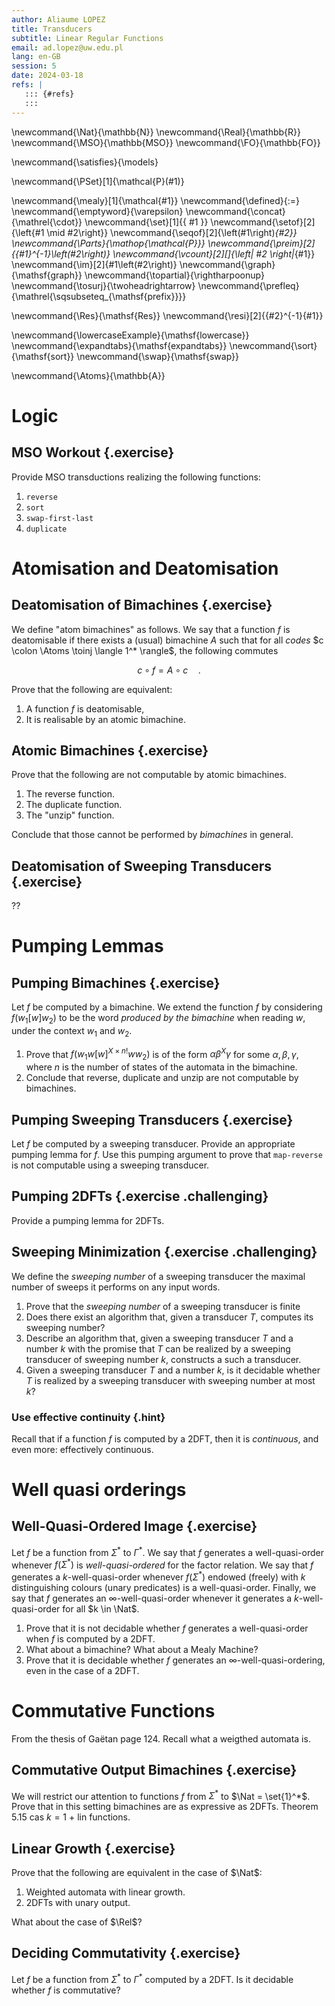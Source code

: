```yaml
---
author: Aliaume LOPEZ
title: Transducers
subtitle: Linear Regular Functions
email: ad.lopez@uw.edu.pl
lang: en-GB
session: 5
date: 2024-03-18
refs: |
   ::: {#refs}
   :::
---
```


<!-- These are the latex command used in this document --->
\newcommand{\Nat}{\mathbb{N}}
\newcommand{\Real}{\mathbb{R}}
\newcommand{\MSO}{\mathbb{MSO}}
\newcommand{\FO}{\mathbb{FO}}

\newcommand{\satisfies}{\models}

\newcommand{\PSet}[1]{\mathcal{P}(#1)}

\newcommand{\mealy}[1]{\mathcal{#1}}
\newcommand{\defined}{:=}
\newcommand{\emptyword}{\varepsilon}
\newcommand{\concat}{\mathrel{\cdot}}
\newcommand{\set}[1]{\{ #1 \}}
\newcommand{\setof}[2]{\left\{#1 \mid #2\right\}}
\newcommand{\seqof}[2]{\left(#1\right)_{#2}}
\newcommand{\Parts}{\mathop{\mathcal{P}}}
\newcommand{\preim}[2]{{#1}^{-1}\left(#2\right)}
\newcommand{\vcount}[2][]{\left| #2 \right|_{#1}}
\newcommand{\im}[2]{#1\left(#2\right)}
\newcommand{\graph}{\mathsf{graph}}
\newcommand{\topartial}{\rightharpoonup}
\newcommand{\tosurj}{\twoheadrightarrow}
\newcommand{\prefleq}{\mathrel{\sqsubseteq_{\mathsf{prefix}}}}

\newcommand{\Res}{\mathsf{Res}}
\newcommand{\resi}[2]{{#2}^{-1}{#1}}

\newcommand{\lowercaseExample}{\mathsf{lowercase}}
\newcommand{\expandtabs}{\mathsf{expandtabs}}
\newcommand{\sort}{\mathsf{sort}}
\newcommand{\swap}{\mathsf{swap}}

\newcommand{\Atoms}{\mathbb{A}}

<!-- end of the custom commands -->


# Logic

## MSO Workout {.exercise}

Provide MSO transductions realizing the following functions:

1. `reverse`
2. `sort`
3. `swap-first-last`
4. `duplicate`


# Atomisation and Deatomisation

## Deatomisation of Bimachines {.exercise}

We define "atom bimachines" as follows.
We say that a function $f$ is deatomisable if there exists a (usual) bimachine $A$
such that for all *codes* $c \colon \Atoms \toinj \langle 1^* \rangle$,
the following commutes

$$
c \circ f = A \circ c \quad .
$$

Prove that the following are equivalent:

1. A function $f$ is deatomisable,
2. It is realisable by an atomic bimachine.


## Atomic Bimachines {.exercise}

Prove that the following are not computable by atomic bimachines.

1. The reverse function.
2. The duplicate function.
3. The "unzip" function.

Conclude that those cannot be performed by *bimachines* in general.

## Deatomisation of Sweeping Transducers {.exercise}

??

# Pumping Lemmas

## Pumping Bimachines {.exercise}

Let $f$ be computed by a bimachine. We extend the function $f$ by considering
$f(w_1 [w] w_2)$ to be the word *produced by the bimachine* when reading $w$,
under the context $w_1$ and $w_2$. 

1. Prove that $f(w_1 w [w]^{X \times n!} w  w_2)$ is of the form $\alpha
   \beta^X \gamma$ for some $\alpha, \beta, \gamma$, where $n$ is the number of
   states of the automata in the bimachine.
2. Conclude that reverse, duplicate and unzip are not computable by bimachines.

## Pumping Sweeping Transducers {.exercise}

Let $f$ be computed by a sweeping transducer. Provide an appropriate pumping
lemma for $f$. Use this pumping argument to prove that `map-reverse` is not
computable using a sweeping transducer.

## Pumping 2DFTs {.exercise .challenging}

Provide a pumping lemma for 2DFTs.

## Sweeping Minimization {.exercise .challenging}

We define the *sweeping number* of a sweeping transducer the maximal number of
sweeps it performs on any input words. 

1. Prove that the *sweeping number* of a sweeping transducer is finite
2. Does there exist an algorithm that, given a transducer $T$, computes its
   sweeping number?
3. Describe an algorithm that, given a sweeping transducer $T$ and a number $k$
   with the promise that $T$ can be realized by a sweeping transducer of
   sweeping number $k$, constructs a such a transducer.
4. Given a sweeping transducer $T$ and a number $k$, is it decidable whether
   $T$ is realized by a sweeping transducer with sweeping number at most $k$?

### Use effective continuity {.hint}

Recall that if a function $f$ is computed by a 2DFT, then it is *continuous*,
and even more: effectively continuous.

# Well quasi orderings

## Well-Quasi-Ordered Image {.exercise}

Let $f$ be a function from $\Sigma^*$ to $\Gamma^*$. We say that $f$ generates
a well-quasi-order whenever $f(\Sigma^*)$ is *well-quasi-ordered* for the
factor relation. We say that $f$ generates a $k$-well-quasi-order whenever
$f(\Sigma^*)$ endowed (freely) with $k$ distinguishing colours (unary
predicates) is a well-quasi-order. Finally, we say that $f$ generates an
$\infty$-well-quasi-order whenever it generates a $k$-well-quasi-order for all
$k \in \Nat$.

1. Prove that it is not decidable whether $f$ generates a well-quasi-order when
   $f$ is computed by a 2DFT.
2. What about a bimachine? What about a Mealy Machine?
3. Prove that it is decidable whether $f$ generates an
   $\infty$-well-quasi-ordering, even in the case of a 2DFT.

# Commutative Functions

From the thesis of Gaëtan page 124. Recall what a weigthed automata is.

## Commutative Output Bimachines {.exercise}

We will restrict our attention to functions $f$ from $\Sigma^*$ to $\Nat
= \set{1}^*$. Prove that in this setting bimachines are as expressive as 2DFTs.
Theorem 5.15 cas $k = 1$ + lin functions.

## Linear Growth {.exercise}

Prove that the following are equivalent in the case of $\Nat$:

1. Weighted automata with linear growth.
2. 2DFTs with unary output.

What about the case of $\Rel$?

## Deciding Commutativity {.exercise}

Let $f$ be a function from $\Sigma^*$ to $\Gamma^*$ computed by a 2DFT.
Is it decidable whether $f$ is commutative?



